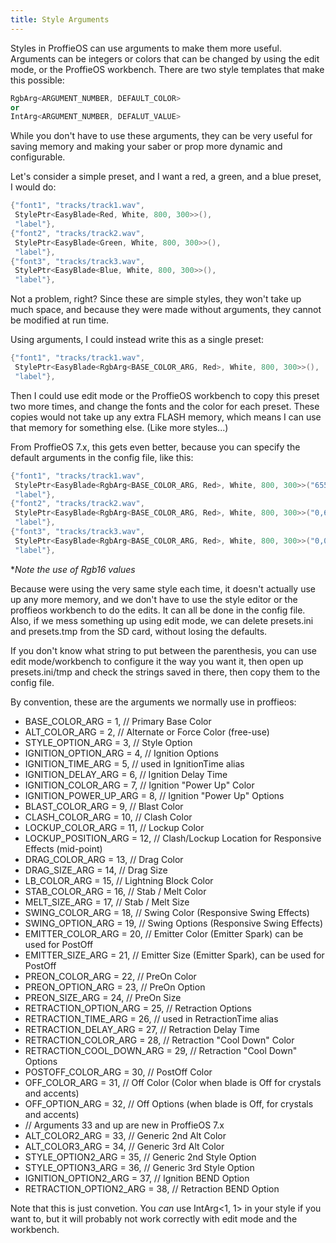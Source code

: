 ```yaml
---
title: Style Arguments
---
```


Styles in ProffieOS can use arguments to make them more useful. Arguments can be integers or colors that can be changed by using the edit mode, or the ProffieOS workbench. There are two style templates that make this possible:

```cpp
RgbArg<ARGUMENT_NUMBER, DEFAULT_COLOR>
or
IntArg<ARGUMENT_NUMBER, DEFALUT_VALUE>
```

While you don't have to use these arguments, they can be very useful for saving memory and making your saber or prop more dynamic and configurable.

Let's consider a simple preset, and I want a red, a green, and a blue preset, I would do:

```cpp
{"font1", "tracks/track1.wav",
 StylePtr<EasyBlade<Red, White, 800, 300>>(),
 "label"},
{"font2", "tracks/track2.wav",
 StylePtr<EasyBlade<Green, White, 800, 300>>(),
 "label"},
{"font3", "tracks/track3.wav",
 StylePtr<EasyBlade<Blue, White, 800, 300>>(),
 "label"},
```

Not a problem, right? Since these are simple styles, they won't take up much space, and because they were made without arguments, they cannot be modified at run time.

Using arguments, I could instead write this as a single preset:
```cpp
{"font1", "tracks/track1.wav",
 StylePtr<EasyBlade<RgbArg<BASE_COLOR_ARG, Red>, White, 800, 300>>(),
 "label"},
```

Then I could use edit mode or the ProffieOS workbench to copy this preset two more times, and change the fonts and the color for each preset. These copies would not take up any extra FLASH memory, which means I can use that memory for something else. (Like more styles...)

From ProffieOS 7.x, this gets even better, because you can specify the default arguments in the config file, like this:
```cpp
{"font1", "tracks/track1.wav",
 StylePtr<EasyBlade<RgbArg<BASE_COLOR_ARG, Red>, White, 800, 300>>("65535,0,0"),
 "label"},
{"font2", "tracks/track2.wav",
 StylePtr<EasyBlade<RgbArg<BASE_COLOR_ARG, Red>, White, 800, 300>>("0,65535,0"),
 "label"},
{"font3", "tracks/track3.wav",
 StylePtr<EasyBlade<RgbArg<BASE_COLOR_ARG, Red>, White, 800, 300>>("0,0,65535"),
 "label"},
```
**Note the use of Rgb16 values*  

Because were using the very same style each time, it doesn't actually use up any more memory, and we don't have to use the style editor or the proffieos workbench to do the edits. It can all be done in the config file. Also, if we mess something up using edit mode, we can delete presets.ini and presets.tmp from the SD card, without losing the defaults.

If you don't know what string to put between the parenthesis, you can use edit mode/workbench to configure it the way you want it, then open up presets.ini/tmp and check the strings saved in there, then copy them to the config file.

By convention, these are the arguments we normally use in proffieos:
* BASE_COLOR_ARG = 1, // Primary Base Color
* ALT_COLOR_ARG = 2, // Alternate or Force Color (free-use)
* STYLE_OPTION_ARG = 3, // Style Option
* IGNITION_OPTION_ARG = 4, // Ignition Options
* IGNITION_TIME_ARG = 5, // used in IgnitionTime alias
* IGNITION_DELAY_ARG = 6, // Ignition Delay Time                                                                                                           
* IGNITION_COLOR_ARG = 7, // Ignition "Power Up" Color
* IGNITION_POWER_UP_ARG = 8, // Ignition "Power Up" Options
* BLAST_COLOR_ARG = 9, // Blast Color
* CLASH_COLOR_ARG = 10, // Clash Color
* LOCKUP_COLOR_ARG = 11, // Lockup Color
* LOCKUP_POSITION_ARG = 12, // Clash/Lockup Location for Responsive Effects (mid-point)
* DRAG_COLOR_ARG = 13, // Drag Color
* DRAG_SIZE_ARG = 14, // Drag Size
* LB_COLOR_ARG = 15, // Lightning Block Color
* STAB_COLOR_ARG = 16, // Stab / Melt Color
* MELT_SIZE_ARG = 17, // Stab / Melt Size
* SWING_COLOR_ARG = 18, // Swing Color (Responsive Swing Effects)
* SWING_OPTION_ARG = 19, // Swing Options (Responsive Swing Effects)
* EMITTER_COLOR_ARG = 20, // Emitter Color (Emitter Spark) can be used for PostOff
* EMITTER_SIZE_ARG = 21, // Emitter Size (Emitter Spark), can be used for PostOff
* PREON_COLOR_ARG = 22, // PreOn Color
* PREON_OPTION_ARG = 23, // PreOn Option
* PREON_SIZE_ARG = 24, // PreOn Size
* RETRACTION_OPTION_ARG = 25, // Retraction Options
* RETRACTION_TIME_ARG = 26, // used in RetractionTime alias
* RETRACTION_DELAY_ARG = 27, // Retraction Delay Time
* RETRACTION_COLOR_ARG = 28, // Retraction "Cool Down" Color
* RETRACTION_COOL_DOWN_ARG = 29, // Retraction "Cool Down" Options
* POSTOFF_COLOR_ARG = 30, // PostOff Color
* OFF_COLOR_ARG = 31, // Off Color (Color when blade is Off for crystals and accents)
* OFF_OPTION_ARG = 32, // Off Options (when blade is Off, for crystals and accents)
* // Arguments 33 and up are new in ProffieOS 7.x
* ALT_COLOR2_ARG = 33, // Generic 2nd Alt Color
* ALT_COLOR3_ARG = 34, // Generic 3rd Alt Color
* STYLE_OPTION2_ARG = 35, // Generic 2nd Style Option
* STYLE_OPTION3_ARG = 36, // Generic 3rd Style Option
* IGNITION_OPTION2_ARG = 37, // Ignition BEND Option
* RETRACTION_OPTION2_ARG = 38, // Retraction BEND Option                                        

Note that this is just convetion. You *can* use IntArg<1, 1> in your style if you want to, but it will probably not work correctly with edit mode and the workbench.


